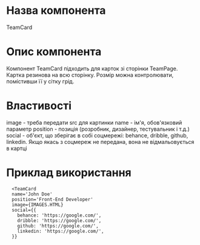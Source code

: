 # Назва компонента

TeamCard

# Опис компонента

Компонент TeamCard підходить для карток зі сторінки TeamPage. Картка резинова на всю сторінку. Розмір можна контролювати, помістивши її у сітку грід.

# Властивості

image - треба передати src для картинки
name - ім'я, обов'язковий параметр
position - позиція (розробник, дизайнер, тестувальник і т.д.)
social - об'єкт, що зберігає в собі соцмережі: behance, dribble, github, linkedin. Якщо якась з соцмереж не передана, вона не відмальовується в картці

# Приклад використання

      <TeamCard
      name='John Doe'
      position='Front-End Developer'
      image={IMAGES.HTML}
      social={{
        behance: 'https://google.com/',
        dribble: 'https://google.com/',
        github: 'https://google.com/',
        linkedin: 'https://google.com/',
      }}
